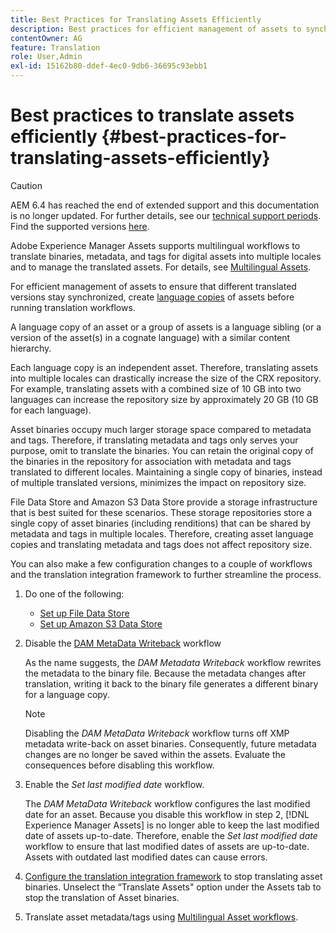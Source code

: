 ```yaml
---
title: Best Practices for Translating Assets Efficiently
description: Best practices for efficient management of assets to synchronize various translated versions and to streamline translation workflows.
contentOwner: AG
feature: Translation
role: User,Admin
exl-id: 15162b80-ddef-4ec0-9db6-36695c93ebb1
---
```

# Best practices to translate assets efficiently {#best-practices-for-translating-assets-efficiently}

>[!CAUTION]
>
>AEM 6.4 has reached the end of extended support and this documentation is no longer updated. For further details, see our [technical support periods](https://helpx.adobe.com/support/programs/eol-matrix.html). Find the supported versions [here](https://experienceleague.adobe.com/docs/).

Adobe Experience Manager Assets supports multilingual workflows to translate binaries, metadata, and tags for digital assets into multiple locales and to manage the translated assets. For details, see [Multilingual Assets](multilingual-assets.md).

For efficient management of assets to ensure that different translated versions stay synchronized, create [language copies](preparing-assets-for-translation.md) of assets before running translation workflows.

A language copy of an asset or a group of assets is a language sibling (or a version of the asset(s) in a cognate language) with a similar content hierarchy.

Each language copy is an independent asset. Therefore, translating assets into multiple locales can drastically increase the size of the CRX repository. For example, translating assets with a combined size of 10 GB into two languages can increase the repository size by approximately 20 GB (10 GB for each language).

Asset binaries occupy much larger storage space compared to metadata and tags. Therefore, if translating metadata and tags only serves your purpose, omit to translate the binaries. You can retain the original copy of the binaries in the repository for association with metadata and tags translated to different locales. Maintaining a single copy of binaries, instead of multiple translated versions, minimizes the impact on repository size.

File Data Store and Amazon S3 Data Store provide a storage infrastructure that is best suited for these scenarios. These storage repositories store a single copy of asset binaries (including renditions) that can be shared by metadata and tags in multiple locales. Therefore, creating asset language copies and translating metadata and tags does not affect repository size.

You can also make a few configuration changes to a couple of workflows and the translation integration framework to further streamline the process.

1. Do one of the following:

    * [Set up File Data Store](/help/sites-deploying/data-store-config.md)
    * [Set up Amazon S3 Data Store](/help/sites-deploying/data-store-config.md)

1. Disable the [DAM MetaData Writeback](/help/sites-administering/workflow-offloader.md#disable-offloading) workflow

   As the name suggests, the *DAM Metadata Writeback* workflow rewrites the metadata to the binary file. Because the metadata changes after translation, writing it back to the binary file generates a different binary for a language copy.

   >[!NOTE]
   >
   >Disabling the *DAM MetaData Writeback* workflow turns off XMP metadata write-back on asset binaries. Consequently, future metadata changes are no longer be saved within the assets. Evaluate the consequences before disabling this workflow.

1. Enable the *Set last modified date* workflow.

   The *DAM MetaData Writeback* workflow configures the last modified date for an asset. Because you disable this workflow in step 2, [!DNL Experience Manager Assets] is no longer able to keep the last modified date of assets up-to-date. Therefore, enable the *Set last modified date* workflow to ensure that last modified dates of assets are up-to-date. Assets with outdated last modified dates can cause errors.

1. [Configure the translation integration framework](/help/sites-administering/tc-tic.md) to stop translating asset binaries. Unselect the “Translate Assets" option under the Assets tab to stop the translation of Asset binaries.
1. Translate asset metadata/tags using [Multilingual Asset workflows](multilingual-assets.md).

